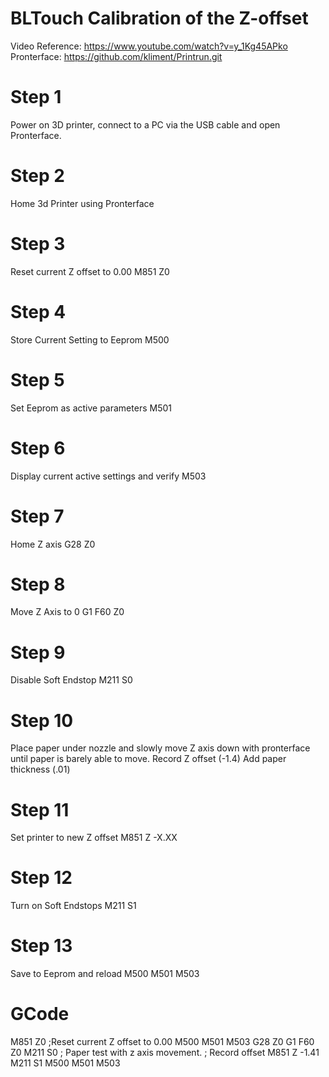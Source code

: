 # BLTouch Calibration of the Z-offset

Video Reference: https://www.youtube.com/watch?v=y_1Kg45APko
Pronterface: https://github.com/kliment/Printrun.git

# Step 1
Power on 3D printer, connect to a PC via the USB cable and open Pronterface.

# Step 2
Home 3d Printer using Pronterface

# Step 3
Reset current Z offset to 0.00
M851 Z0

# Step 4
Store Current Setting to Eeprom
M500

# Step 5
Set Eeprom as active parameters
M501

# Step 6
Display current active settings and verify
M503

# Step 7
Home Z axis
G28 Z0

# Step 8
Move Z Axis to 0
G1 F60 Z0

# Step 9
Disable Soft Endstop
M211 S0

# Step 10
Place paper under nozzle and slowly move Z axis down with pronterface until paper is barely able to
move.
Record Z offset (-1.4)
Add paper thickness (.01)

# Step 11
Set printer to new Z offset
M851 Z -X.XX

# Step 12
Turn on Soft Endstops
M211 S1

# Step 13
Save to Eeprom and reload
M500
M501
M503

# GCode
M851 Z0 ;Reset current Z offset to 0.00
M500
M501
M503
G28 Z0
G1 F60 Z0
M211 S0
; Paper test with z axis movement.
; Record offset
M851 Z -1.41
M211 S1
M500
M501
M503

